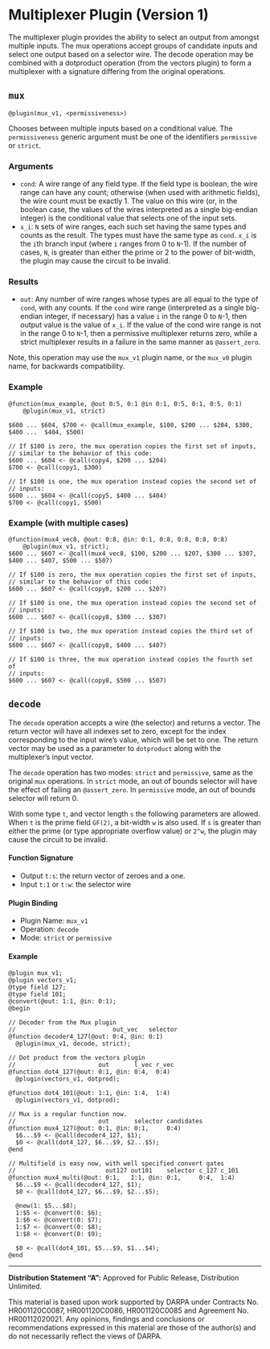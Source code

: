 # Multiplexer Plugin (Version 1)

The multiplexer plugin provides the ability to select an output from amongst
multiple inputs. The mux operations accept groups of candidate inputs and select
one output based on a selector wire. The decode operation may be combined with a
dotproduct operation (from the vectors plugin) to form a multiplexer with a
signature differing from the original operations.

## `mux`
```
@plugin(mux_v1, <permissiveness>)
```

Chooses between multiple inputs based on a conditional value. The `permissiveness`
generic  argument must be one of the identifiers `permissive` or `strict`.

### Arguments

* `cond`: A wire range of any field type. If the field type is boolean, the wire
  range can have any count; otherwise (when used with arithmetic fields), the
  wire count must be exactly 1. The value on this wire (or, in the boolean case,
  the values of the wires interpreted as a single big-endian integer) is the
  conditional value that selects one of the input sets.
* `x_i`: `N` sets of wire ranges, each such set having the same types and counts
  as the result. The types must have the same type as `cond`. `x_i` is the `i`th
  branch input (where `i` ranges from 0 to `N`-1). If the number of cases, `N`,
  is greater than either the prime or 2 to the power of bit-width, the plugin
  may cause the circuit to be invalid.

### Results

* `out`: Any number of wire ranges whose types are all equal to the type of `cond`,
  with any counts. If the `cond` wire range (interpreted as a single big-endian
  integer, if necessary) has a value `i` in the range 0 to `N`-1, then output value
  is the value of `x_i`. If the value of the cond wire range is not in the range 0
  to `N`-1, then a permissive multiplexer returns zero, while a strict multiplexer
  results in a failure in the same manner as `@assert_zero`.

Note, this operation may use the `mux_v1` plugin name, or the `mux_v0` plugin
name, for backwards compatibility.

### Example

```
@function(mux_example, @out 0:5, 0:1 @in 0:1, 0:5, 0:1, 0:5, 0:1)
    @plugin(mux_v1, strict)

$600 ... $604, $700 <- @call(mux_example, $100, $200 ... $204, $300, $400 ...  $404, $500)

// If $100 is zero, the mux operation copies the first set of inputs,
// similar to the behavior of this code:
$600 ... $604 <- @call(copy4, $200 ... $204)
$700 <- @call(copy1, $300)

// If $100 is one, the mux operation instead copies the second set of
// inputs:
$600 ... $604 <- @call(copy5, $400 ... $404)
$700 <- @call(copy1, $500)
```

### Example (with multiple cases)

```
@function(mux4_vec8, @out: 0:8, @in: 0:1, 0:8, 0:8, 0:8, 0:8)
    @plugin(mux_v1, strict);
$600 ... $607 <- @call(mux4_vec8, $100, $200 ... $207, $300 ... $307, $400 ... $407, $500 ... $507)

// If $100 is zero, the mux operation copies the first set of inputs,
// similar to the behavior of this code:
$600 ... $607 <- @call(copy8, $200 ... $207)

// If $100 is one, the mux operation instead copies the second set of
// inputs:
$600 ... $607 <- @call(copy8, $300 ... $307)

// If $100 is two, the mux operation instead copies the third set of
// inputs:
$600 ... $607 <- @call(copy8, $400 ... $407)

// If $100 is three, the mux operation instead copies the fourth set of
// inputs:
$600 ... $607 <- @call(copy8, $500 ... $507)
```

## `decode`

The `decode` operation accepts a wire (the selector) and returns a vector. The
return vector will have all indexes set to zero, except for the index
corresponding to the input wire’s value, which will be set to one. The return
vector may be used as a parameter to `dotproduct` along with the multiplexer’s
input vector.

The `decode` operation has two modes: `strict` and `permissive`, same as the
original `mux` operations. In `strict` mode, an out of bounds selector will have
the effect of failing an `@assert_zero`. In `permissive` mode, an out of bounds
selector will return 0.

With some type `t`, and vector length `s` the following parameters are allowed.
When `t` is the prime field `GF(2)`, a bit-width `w` is also used. If `s` is
greater than either the prime (or type appropriate overflow value) or `2^w`, the
plugin may cause the circuit to be invalid.

#### Function Signature

* Output `t:s`: the return vector of zeroes and a one.
* Input `t:1` or `t:w`: the selector wire

#### Plugin Binding

* Plugin Name: `mux_v1`
* Operation: `decode`
* Mode: `strict` or `permissive`

#### Example
```
@plugin mux_v1;
@plugin vectors_v1;
@type field 127;
@type field 101;
@convert(@out: 1:1, @in: 0:1);
@begin

// Decoder from the Mux plugin
//                           out_vec   selector
@function decoder4_127(@out: 0:4, @in: 0:1)
  @plugin(mux_v1, decode, strict);

// Dot product from the vectors plugin
//                       out       l_vec r_vec
@function dot4_127(@out: 0:1, @in: 0:4,  0:4)
  @plugin(vectors_v1, dotprod);
  
@function dot4_101(@out: 1:1, @in: 1:4,  1:4)
  @plugin(vectors_v1, dotprod);

// Mux is a regular function now.
//                       out       selector candidates
@function mux4_127(@out: 0:1, @in: 0:1,     0:4)
  $6...$9 <- @call(decoder4_127, $1);
  $0 <- @call(dot4_127, $6...$9, $2...$5);
@end

// Multifield is easy now, with well specified convert gates
//                         out127 out101    selector c_127 c_101
@function mux4_multi(@out: 0:1,   1:1, @in: 0:1,     0:4,  1:4)
  $6...$9 <- @call(decoder4_127, $1);
  $0 <- @call(dot4_127, $6...$9, $2...$5);

  @new(1: $5...$8);
  1:$5 <- @convert(0: $6);
  1:$6 <- @convert(0: $7);
  1:$7 <- @convert(0: $8);
  1:$8 <- @convert(0: $9);

  $0 <- @call(dot4_101, $5...$9, $1...$4);
@end
```

---

**Distribution Statement “A”:** Approved for Public Release, Distribution Unlimited.

This material is based upon work supported by DARPA under Contracts No. HR001120C0087, HR001120C0086, HR001120C0085 and Agreement No. HR00112020021. Any opinions, findings and conclusions or recommendations expressed in this material are those of the author(s) and do not necessarily reflect the views of DARPA.
